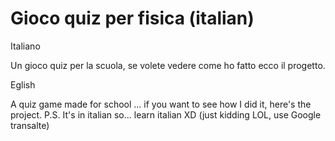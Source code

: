 # Gioco quiz per fisica (italian)

Italiano

Un gioco quiz per la scuola, se volete vedere come ho fatto ecco il progetto.

Eglish

A quiz game  made for school ... if you want to see how I did it, here's the project.
P.S. It's in italian so... learn italian XD (just kidding LOL, use Google transalte)

